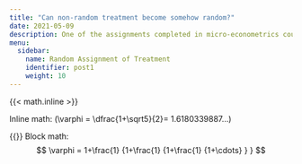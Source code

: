 ```yaml
---
title: "Can non-random treatment become somehow random?"
date: 2021-05-09
description: One of the assignments completed in micro-econometrics course
menu:
  sidebar:
    name: Random Assignment of Treatment
    identifier: post1
    weight: 10
---
```

{{< math.inline >}}

Inline math: \(\varphi = \dfrac{1+\sqrt5}{2}= 1.6180339887…\)

{{}}
Block math: $$ \varphi = 1+\frac{1} {1+\frac{1} {1+\frac{1} {1+\cdots} } } $$